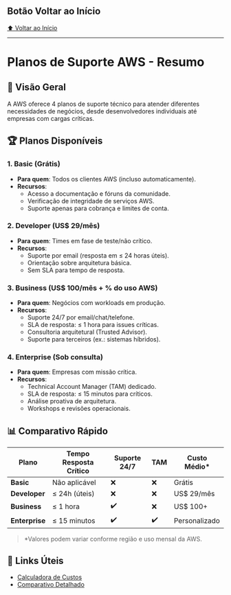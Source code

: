 ## Botão Voltar ao Início
[⬆️ Voltar ao Início](/README.md)

---

# Planos de Suporte AWS - Resumo

## 📌 Visão Geral
A AWS oferece 4 planos de suporte técnico para atender diferentes necessidades de negócios, desde desenvolvedores individuais até empresas com cargas críticas.

## 🏆 Planos Disponíveis

### 1. **Basic (Grátis)**
- **Para quem**: Todos os clientes AWS (incluso automaticamente).
- **Recursos**:
  - Acesso a documentação e fóruns da comunidade.
  - Verificação de integridade de serviços AWS.
  - Suporte apenas para cobrança e limites de conta.

### 2. **Developer (US$ 29/mês)**
- **Para quem**: Times em fase de teste/não crítico.
- **Recursos**:
  - Suporte por email (resposta em ≤ 24 horas úteis).
  - Orientação sobre arquitetura básica.
  - Sem SLA para tempo de resposta.

### 3. **Business (US$ 100/mês + % do uso AWS)**
- **Para quem**: Negócios com workloads em produção.
- **Recursos**:
  - Suporte 24/7 por email/chat/telefone.
  - SLA de resposta: ≤ 1 hora para issues críticas.
  - Consultoria arquitetural (Trusted Advisor).
  - Suporte para terceiros (ex.: sistemas híbridos).

### 4. **Enterprise (Sob consulta)**
- **Para quem**: Empresas com missão crítica.
- **Recursos**:
  - Technical Account Manager (TAM) dedicado.
  - SLA de resposta: ≤ 15 minutos para críticos.
  - Análise proativa de arquitetura.
  - Workshops e revisões operacionais.

## 📊 Comparativo Rápido
| Plano          | Tempo Resposta Crítico | Suporte 24/7 | TAM | Custo Médio* |
|----------------|------------------------|--------------|-----|--------------|
| **Basic**      | Não aplicável          | ❌           | ❌  | Grátis       |
| **Developer**  | ≤ 24h (úteis)          | ❌           | ❌  | US$ 29/mês   |
| **Business**   | ≤ 1 hora               | ✔️           | ❌  | US$ 100+     |
| **Enterprise** | ≤ 15 minutos           | ✔️           | ✔️  | Personalizado|

> *Valores podem variar conforme região e uso mensal da AWS.

## 🔗 Links Úteis
- [Calculadora de Custos](https://aws.amazon.com/pt/premiumsupport/pricing/)
- [Comparativo Detalhado](https://aws.amazon.com/pt/premiumsupport/features/)